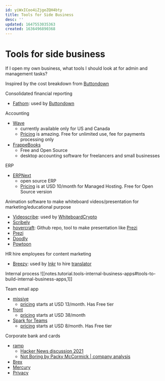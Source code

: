 ```yaml
---
id: yiWxICoo4iZjgeZQH4bty
title: Tools for Side Business
desc: ''
updated: 1647553035363
created: 1636496890368
---
```

# Tools for side business

If I open my own business, what tools I should look at for admin and management tasks?

Inspired by the cost breakdown from [Buttondown](https://docs.buttondown.email/behind-the-scenes/running-costs)

Consolidated financial reporting
- [Fathom](https://www.fathomhq.com/): used by [Buttondown](https://buttondown.email/)

Accounting
- [Wave](https://www.waveapps.com/)
  - currently available only for US and Canada
  - [Pricing](https://www.waveapps.com/pricing) is amazing. Free for unlimited use, fee for payments processing only
- [FrappeBooks](https://frappebooks.com/)
  - Free and Open Source
  - desktop accounting software for freelancers and small businesses

ERP
- [ERPNext](https://erpnext.com/)
  - open source ERP
  - [Pricing](https://erpnext.com/pricing) is at USD 10/month for Managed Hosting. Free for Open Source version

Animation software to make whiteboard videos/presentation for marketing/educational purpose 
- [Videoscribe](https://www.videoscribe.co/en/): used by [WhiteboardCrypto](https://whiteboardcrypto.com/)
- [Scribely](https://www.scribely.co/)
- [hovercraft](https://github.com/regebro/hovercraft): Github repo, tool to make presentation like [Prezi](https://prezi.com/)
- [Prezi](https://prezi.com/)
- [Doodly](https://www.doodly.com/)
- [Powtoon](https://www.powtoon.com/)

HR hire employees for content marketing
- [Breezy](https://breezy.hr/): used by [Inkr](https://inkr.com/) to hire [translator](https://inkr.breezy.hr/)

Internal process
![[notes.tutorial.tools-internal-business-apps#tools-to-build-internal-business-apps,1]]

Team email app
- [missive](https://missiveapp.com/)
  - [pricing](https://missiveapp.com/pricing) starts at USD 13/month. Has Free tier
- [front](https://front.com/)
  - [pricing](https://front.com/pricing) starts at USD 38/month
- [Spark for Teams](https://sparkmailapp.com/teams)
  - [pricing](https://sparkmailapp.com/pricing) starts at USD 8/month. Has Free tier

Corporate bank and cards
- [ramp](https://ramp.com/)
  - [Hacker News discussion 2021](https://news.ycombinator.com/item?id=28291851)
  - [Not Boring by Packy McCormick | company analysis](https://www.notboring.co/p/ramping-up?s=r)
- [Brex](https://www.brex.com/)
- [Mercury](https://mercury.com/)
- [Privacy](https://privacy.com/)